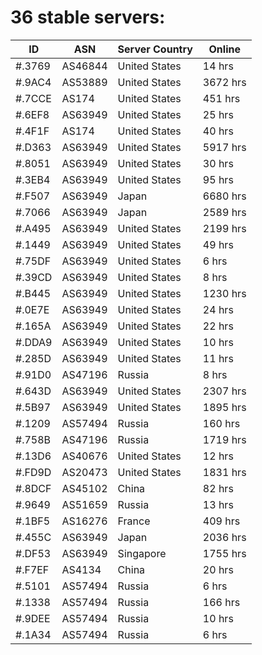 # 36 stable servers:

| ID | ASN | Server Country | Online |
| ------ | ------ | ------ | ------ |
| #.3769 | AS46844 | United States | 14 hrs |
| #.9AC4 | AS53889 | United States | 3672 hrs |
| #.7CCE | AS174 | United States | 451 hrs |
| #.6EF8 | AS63949 | United States | 25 hrs |
| #.4F1F | AS174 | United States | 40 hrs |
| #.D363 | AS63949 | United States | 5917 hrs |
| #.8051 | AS63949 | United States | 30 hrs |
| #.3EB4 | AS63949 | United States | 95 hrs |
| #.F507 | AS63949 | Japan | 6680 hrs |
| #.7066 | AS63949 | Japan | 2589 hrs |
| #.A495 | AS63949 | United States | 2199 hrs |
| #.1449 | AS63949 | United States | 49 hrs |
| #.75DF | AS63949 | United States | 6 hrs |
| #.39CD | AS63949 | United States | 8 hrs |
| #.B445 | AS63949 | United States | 1230 hrs |
| #.0E7E | AS63949 | United States | 24 hrs |
| #.165A | AS63949 | United States | 22 hrs |
| #.DDA9 | AS63949 | United States | 10 hrs |
| #.285D | AS63949 | United States | 11 hrs |
| #.91D0 | AS47196 | Russia | 8 hrs |
| #.643D | AS63949 | United States | 2307 hrs |
| #.5B97 | AS63949 | United States | 1895 hrs |
| #.1209 | AS57494 | Russia | 160 hrs |
| #.758B | AS47196 | Russia | 1719 hrs |
| #.13D6 | AS40676 | United States | 12 hrs |
| #.FD9D | AS20473 | United States | 1831 hrs |
| #.8DCF | AS45102 | China | 82 hrs |
| #.9649 | AS51659 | Russia | 13 hrs |
| #.1BF5 | AS16276 | France | 409 hrs |
| #.455C | AS63949 | Japan | 2036 hrs |
| #.DF53 | AS63949 | Singapore | 1755 hrs |
| #.F7EF | AS4134 | China | 20 hrs |
| #.5101 | AS57494 | Russia | 6 hrs |
| #.1338 | AS57494 | Russia | 166 hrs |
| #.9DEE | AS57494 | Russia | 10 hrs |
| #.1A34 | AS57494 | Russia | 6 hrs |

